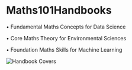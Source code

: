 # Maths101Handbooks

•	Fundamental Maths Concepts for Data Science

•	Core Maths Theory for Environmental Sciences

•	Foundation Maths Skills for Machine Learning

![Handbook Covers](https://user-images.githubusercontent.com/61830249/128034387-e7d92fff-5fe1-4e6f-980f-569b57290abb.png)

